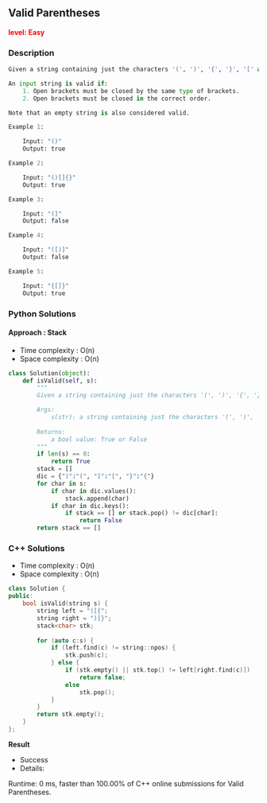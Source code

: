 ## Valid Parentheses

**<font color=red>level: Easy</font>**

### Description

```Python
Given a string containing just the characters '(', ')', '{', '}', '[' and ']', determine if the input string is valid.

An input string is valid if:
    1. Open brackets must be closed by the same type of brackets.
    2. Open brackets must be closed in the correct order.

Note that an empty string is also considered valid.

Example 1:

    Input: "()"
    Output: true

Example 2:

    Input: "()[]{}"
    Output: true

Example 3:

    Input: "(]"
    Output: false

Example 4:

    Input: "([)]"
    Output: false

Example 5:

    Input: "{[]}"
    Output: true
```

### Python Solutions 

#### Approach : Stack

* Time complexity : O(n)
* Space complexity : O(n)

```Python
class Solution(object):
    def isValid(self, s):
        """
        Given a string containing just the characters '(', ')', '{', '}', '[' and ']', determine if the input string is valid.

        Args:
            s(str): a string containing just the characters '(', ')', '{', '}', '[' and ']'
        
        Returns:
            a bool value: True or False
        """
        if len(s) == 0:
            return True
        stack = []  
        dic = {")":"(", "]":"[", "}":"{"}
        for char in s:
            if char in dic.values():
                stack.append(char)
            if char in dic.keys():
                if stack == [] or stack.pop() != dic[char]:
                    return False
        return stack == []
```

### C++ Solutions

* Time complexity : O(n)
* Space complexity : O(n)

```C++
class Solution {
public:
    bool isValid(string s) {
        string left = "([{";
        string right = ")]}";       
        stack<char> stk;
        
        for (auto c:s) {
            if (left.find(c) != string::npos) {
                stk.push(c);
            } else {
                if (stk.empty() || stk.top() != left[right.find(c)])
                    return false;
                else
                    stk.pop();
            }
        }
        return stk.empty();
    }
};
```

**Result**
 
* Success
* Details:

Runtime: 0 ms, faster than 100.00% of C++ online submissions for Valid Parentheses.

